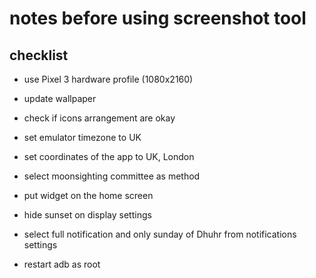 # notes before using screenshot tool

## checklist

- use Pixel 3 hardware profile (1080x2160)
- update wallpaper
- check if icons arrangement are okay
- set emulator timezone to UK
- set coordinates of the app to UK, London
- select moonsighting committee as method
- put widget on the home screen
- hide sunset on display settings
- select full notification and only sunday of Dhuhr from notifications settings

- restart adb as root